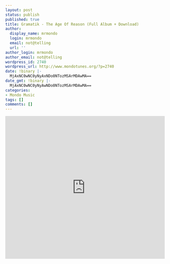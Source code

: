 ```yaml
---
layout: post
status: publish
published: true
title: Gramatik - The Age Of Reason (Full Album + Download)
author:
  display_name: mrmondo
  login: mrmondo
  email: not@telling
  url: ''
author_login: mrmondo
author_email: not@telling
wordpress_id: 2740
wordpress_url: http://www.mondotunes.org/?p=2740
date: !binary |-
  MjAxNC0wNC0yNyAxNDo0NTozMSArMDAwMA==
date_gmt: !binary |-
  MjAxNC0wNC0yNyAwNDo0NTozMSArMDAwMA==
categories:
- Mondo Music
tags: []
comments: []
---
```

<iframe width="100%" height="450" scrolling="no" frameborder="no" src="https://w.soundcloud.com/player/?url=https%3A//api.soundcloud.com/playlists/21043234&amp;color=ff5500&amp;auto_play=false&amp;hide_related=false&amp;show_artwork=true"></iframe>
